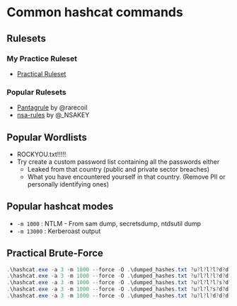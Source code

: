 # Common hashcat commands

## Rulesets
### My Practice Ruleset
* [Practical Ruleset](Hashcat_Practical_Ruleset.html)
### Popular Rulesets
* [Pantagrule](https://github.com/rarecoil/pantagrule) by @rarecoil
* [nsa-rules](https://github.com/NSAKEY/nsa-rules) by @_NSAKEY


## Popular Wordlists
* ROCKYOU.txt!!!!!
* Try create a custom password list containing all the passwords either
  * Leaked from that country (public and private sector breaches)
  * What you have encountered yourself in that country. (Remove PII or personally identifying ones)

## Popular hashcat modes
* `-m 1000`  : NTLM - From sam dump, secretsdump, ntdsutil dump
* `-m 13000` : Kerberoast output


## Practical Brute-Force
```powershell
.\hashcat.exe -a 3 -m 1000 --force -O .\dumped_hashes.txt ?u?l?l?l?d?d?d?d
.\hashcat.exe -a 3 -m 1000 --force -O .\dumped_hashes.txt ?u?l?l?l?d?d?d?d?s
.\hashcat.exe -a 3 -m 1000 --force -O .\dumped_hashes.txt ?u?l?l?l?s?d?d?d?d
.\hashcat.exe -a 3 -m 1000 --force -O .\dumped_hashes.txt ?u?l?l?s?d?d?d?d
.\hashcat.exe -a 3 -m 1000 --force -O .\dumped_hashes.txt ?u?l?l?d?d?d?d?s
```
